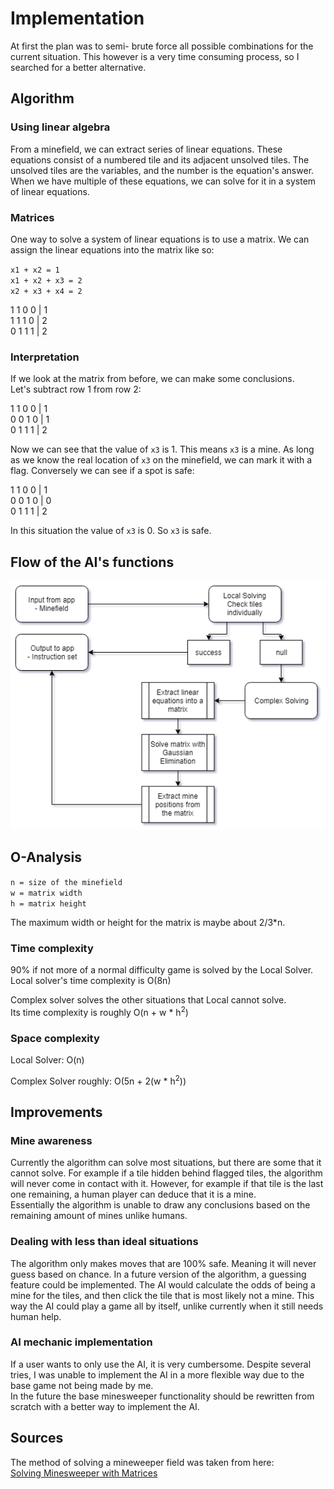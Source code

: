 # Implementation
At first the plan was to semi- brute force all possible
combinations for the current situation. This however is
a very time consuming process, so I searched for a better
alternative.

## Algorithm
### Using linear algebra
From a minefield, we can extract series of linear equations.
These equations consist of a numbered tile and its adjacent
unsolved tiles. The unsolved tiles are the variables, and
the number is the equation's answer.\
When we have multiple of these equations, we can solve for it
in a system of linear equations.

### Matrices
One way to solve a system of linear equations is to use a matrix.
We can assign the linear equations into the matrix like so:

`x1 + x2 = 1`\
`x1 + x2 + x3 = 2`\
`x2 + x3 + x4 = 2`

1 1 0 0 | 1\
1 1 1 0 | 2\
0 1 1 1 | 2

### Interpretation
If we look at the matrix from before, we can make some conclusions.\
Let's subtract row 1 from row 2:

1 1 0 0 | 1\
0 0 1 0 | 1\
0 1 1 1 | 2

Now we can see that the value of `x3` is 1. This means `x3` is a mine.
As long as we know the real location of `x3` on the minefield, we can
mark it with a flag. Conversely we can see if a spot is safe:

1 1 0 0 | 1\
0 0 1 0 | 0\
0 1 1 1 | 2

In this situation the value of `x3` is 0. So `x3` is safe.

## Flow of the AI's functions
![flowchart](/Documentation/Images/MinesweeperAI_flow.png)

## O-Analysis
`n = size of the minefield`\
`w = matrix width`\
`h = matrix height`

The maximum width or height for the matrix is maybe about 2/3*n.

### Time complexity
90% if not more of a normal difficulty game is solved by the
Local Solver.\
Local solver's time complexity is O(8n)

Complex solver solves the other situations that Local cannot solve.\
Its time complexity is roughly O(n + w * h<sup>2</sup>)

### Space complexity
Local Solver: O(n)

Complex Solver roughly: O(5n + 2(w * h<sup>2</sup>))

## Improvements
### Mine awareness
Currently the algorithm can solve most situations, but there are
some that it cannot solve. For example if a tile hidden behind
flagged tiles, the algorithm will never come in contact with it.
However, for example if that tile is the last one remaining,
a human player can deduce that it is a mine.\
Essentially the algorithm is unable to draw any conclusions
based on the remaining amount of mines unlike humans.

### Dealing with less than ideal situations
The algorithm only makes moves that are 100% safe. Meaning it
will never guess based on chance. In a future version of the
algorithm, a guessing feature could be implemented. The AI
would calculate the odds of being a mine for the tiles, and then
click the tile that is most likely not a mine. This way the AI
could play a game all by itself, unlike currently when it
still needs human help.

### AI mechanic implementation
If a user wants to only use the AI, it is very cumbersome.
Despite several tries, I was unable to implement the AI in
a more flexible way due to the base game not being made by me.\
In the future the base minesweeper functionality should be
rewritten from scratch with a better way to implement the AI.

## Sources
The method of solving a mineweeper field was taken from here:\
[Solving Minesweeper with Matrices](https://massaioli.wordpress.com/2013/01/12/solving-minesweeper-with-matricies/)

